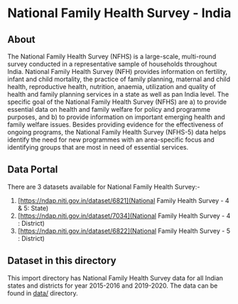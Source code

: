 # National Family Health Survey - India

## About
The National Family Health Survey (NFHS) is a large-scale, multi-round survey conducted in a representative sample of households throughout India. National Family Health Survey (NFH) provides information on fertility, infant and child mortality, the practice of family planning, maternal and child health, reproductive health, nutrition, anaemia, utilization and quality of health and family planning services in a state as well as pan India level. The specific goal of the National Family Health Survey (NFHS) are a) to provide essential data on health and family welfare for policy and programme purposes, and b) to provide information on important emerging health and family welfare issues. Besides providing evidence for the effectiveness of ongoing programs, the National Family Health Survey (NFHS-5) data helps identify the need for new programmes with an area-specific focus and identifying groups that are most in need of essential services.

## Data Portal
There are 3 datasets available for National Family Health Survey:-
1) [https://ndap.niti.gov.in/dataset/6821](National Family Health Survey - 4 & 5: State)
2) [https://ndap.niti.gov.in/dataset/7034](National Family Health Survey - 4 : District)
3) [https://ndap.niti.gov.in/dataset/6822](National Family Health Survey - 5 : District)

## Dataset in this directory
This import directory has National Family Health Survey data for all Indian states and districts for year 2015-2016 and 2019-2020. The data can be found in [data/](./data/) directory.